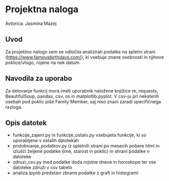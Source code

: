 # Projektna naloga 
Avtorica: Jasmina Mazej

## Uvod
Za projektno nalogo sem se odločila analizirati podatke na spletni strani (https://www.famousbirthdays.com/), 
ki vsebuje znane osebnosti in njihove poklice/vlogo, rojene na nek datum.

## Navodila za uporabo
Za delovanje funkcij mora imeti uporabnik naložene knjižice re, requests, BeautifulSoup, 
pandas, csv, os in matplotlib.pyplot.
V csv-ju pri nekaterih osebah pod poklic piše Family Member, saj niso znani zaradi specifičnega razloga.

## Opis datotek
- funkcije_zajem.py in funkcije_ostalo.py vsebujeta funkcije,
 ki so uporabljene v ostalih datotekah
- pridobivanje_podatkov.py iz spletnih strani po 
mesecih pobere html in izlušči željene podatke (ime, starost in poklic) 
in shrani podatke v datoteke
- zdruzi_csv.py med podatke doda rojstne dneve in horoskope ter vse datoteke 
združi v csv tabelo
- analiza.ipynb predstavi zbrane podatke z grafi in histogrami